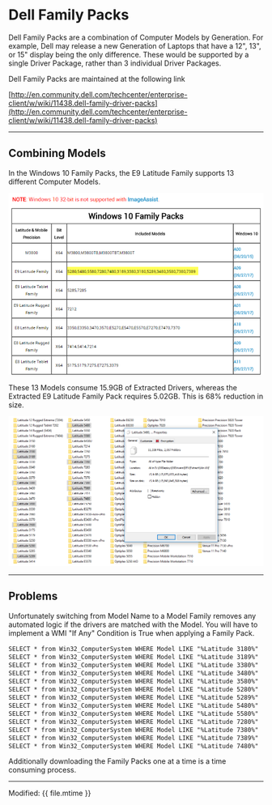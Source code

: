 # Dell Family Packs

Dell Family Packs are a combination of Computer Models by Generation.  For example, Dell may release a new Generation of Laptops that have a 12", 13", or 15" display being the only difference.  These would be supported by a single Driver Package, rather than 3 individual Driver Packages.

Dell Family Packs are maintained at the following link

[http://en.community.dell.com/techcenter/enterprise-client/w/wiki/11438.dell-family-driver-packs](http://en.community.dell.com/techcenter/enterprise-client/w/wiki/11438.dell-family-driver-packs)

---

## Combining Models

In the Windows 10 Family Packs, the E9 Latitude Family supports 13 different Computer Models.

![](/assets/2017-10-27_14-17-09.png)

These 13 Models consume 15.9GB of Extracted Drivers, whereas the Extracted E9 Latitude Family Pack requires 5.02GB.  This is 68% reduction in size.

![](/assets/2017-10-27_14-23-12.png)

---

## Problems

Unfortunately switching from Model Name to a Model Family removes any automated logic if the drivers are matched with the Model.  You will have to implement a WMI "If Any" Condition is True when applying a Family Pack.

```
SELECT * from Win32_ComputerSystem WHERE Model LIKE "%Latitude 3180%"
SELECT * from Win32_ComputerSystem WHERE Model LIKE "%Latitude 3189%"
SELECT * from Win32_ComputerSystem WHERE Model LIKE "%Latitude 3380%"
SELECT * from Win32_ComputerSystem WHERE Model LIKE "%Latitude 3480%"
SELECT * from Win32_ComputerSystem WHERE Model LIKE "%Latitude 3580%"
SELECT * from Win32_ComputerSystem WHERE Model LIKE "%Latitude 5280%"
SELECT * from Win32_ComputerSystem WHERE Model LIKE "%Latitude 5289%"
SELECT * from Win32_ComputerSystem WHERE Model LIKE "%Latitude 5480%"
SELECT * from Win32_ComputerSystem WHERE Model LIKE "%Latitude 5580%"
SELECT * from Win32_ComputerSystem WHERE Model LIKE "%Latitude 7280%"
SELECT * from Win32_ComputerSystem WHERE Model LIKE "%Latitude 7380%"
SELECT * from Win32_ComputerSystem WHERE Model LIKE "%Latitude 7389%"
SELECT * from Win32_ComputerSystem WHERE Model LIKE "%Latitude 7480%"
```

Additionally downloading the Family Packs one at a time is a time consuming process.


---

Modified: {{ file.mtime }}